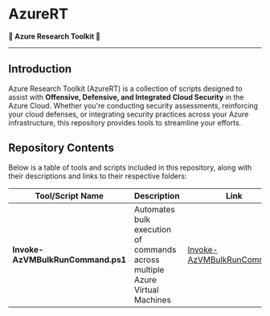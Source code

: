 # AzureRT  
**🔎 Azure Research Toolkit 🔬**  

---

## Introduction  
Azure Research Toolkit (AzureRT) is a collection of scripts designed to assist with **Offensive, Defensive, and Integrated Cloud Security** in the Azure Cloud. Whether you're conducting security assessments, reinforcing your cloud defenses, or integrating security practices across your Azure infrastructure, this repository provides tools to streamline your efforts.  

## Repository Contents  
Below is a table of tools and scripts included in this repository, along with their descriptions and links to their respective folders:  

|Tool/Script Name|Description|Link|
|---|---|---|
|**Invoke-AzVMBulkRunCommand.ps1**|Automates bulk execution of commands across multiple Azure Virtual Machines|[Invoke-AzVMBulkRunCommand](./Invoke-AzVMBulkRunCommand)|
